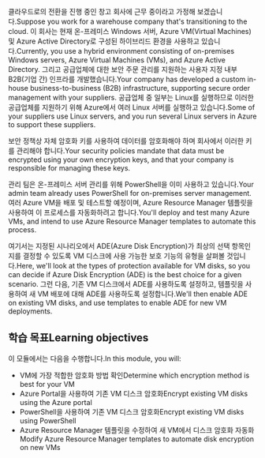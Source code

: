 <span data-ttu-id="f54e8-101">클라우드로의 전환을 진행 중인 창고 회사에 근무 중이라고 가정해 보겠습니다.</span><span class="sxs-lookup"><span data-stu-id="f54e8-101">Suppose you work for a warehouse company that's transitioning to the cloud.</span></span> <span data-ttu-id="f54e8-102">이 회사는 현재 온-프레미스 Windows 서버, Azure VM(Virtual Machines) 및 Azure Active Directory로 구성된 하이브리드 환경을 사용하고 있습니다.</span><span class="sxs-lookup"><span data-stu-id="f54e8-102">Currently, you use a hybrid environment consisting of on-premises Windows servers, Azure Virtual Machines (VMs), and Azure Active Directory.</span></span> <span data-ttu-id="f54e8-103">그리고 공급업체에 대한 보안 주문 관리를 지원하는 사용자 지정 내부 B2B(기업 간) 인프라를 개발했습니다.</span><span class="sxs-lookup"><span data-stu-id="f54e8-103">Your company has developed a custom in-house business-to-business (B2B) infrastructure, supporting secure order management with your suppliers.</span></span> <span data-ttu-id="f54e8-104">공급업체 중 일부는 Linux를 실행하므로 이러한 공급업체를 지원하기 위해 Azure에서 여러 Linux 서버를 실행하고 있습니다.</span><span class="sxs-lookup"><span data-stu-id="f54e8-104">Some of your suppliers use Linux servers, and you run several Linux servers in Azure to support these suppliers.</span></span>

<span data-ttu-id="f54e8-105">보안 정책상 자체 암호화 키를 사용하여 데이터를 암호화해야 하며 회사에서 이러한 키를 관리해야 합니다.</span><span class="sxs-lookup"><span data-stu-id="f54e8-105">Your security policies mandate that data must be encrypted using your own encryption keys, and that your company is responsible for managing these keys.</span></span>

<span data-ttu-id="f54e8-106">관리 팀은 온-프레미스 서버 관리를 위해 PowerShell을 이미 사용하고 있습니다.</span><span class="sxs-lookup"><span data-stu-id="f54e8-106">Your admin team already uses PowerShell for on-premises server management.</span></span> <span data-ttu-id="f54e8-107">여러 Azure VM을 배포 및 테스트할 예정이며, Azure Resource Manager 템플릿을 사용하여 이 프로세스를 자동화하려고 합니다.</span><span class="sxs-lookup"><span data-stu-id="f54e8-107">You'll deploy and test many Azure VMs, and intend to use Azure Resource Manager templates to automate this process.</span></span>

<span data-ttu-id="f54e8-108">여기서는 지정된 시나리오에서 ADE(Azure Disk Encryption)가 최상의 선택 항목인지를 결정할 수 있도록 VM 디스크에 사용 가능한 보호 기능의 유형을 살펴볼 것입니다.</span><span class="sxs-lookup"><span data-stu-id="f54e8-108">Here, we'll look at the types of protection available for VM disks, so you can decide if Azure Disk Encryption (ADE) is the best choice for a given scenario.</span></span> <span data-ttu-id="f54e8-109">그런 다음, 기존 VM 디스크에서 ADE를 사용하도록 설정하고, 템플릿을 사용하여 새 VM 배포에 대해 ADE를 사용하도록 설정합니다.</span><span class="sxs-lookup"><span data-stu-id="f54e8-109">We'll then enable ADE on existing VM disks, and use templates to enable ADE for new VM deployments.</span></span>


## <a name="learning-objectives"></a><span data-ttu-id="f54e8-110">학습 목표</span><span class="sxs-lookup"><span data-stu-id="f54e8-110">Learning objectives</span></span>

<span data-ttu-id="f54e8-111">이 모듈에서는 다음을 수행합니다.</span><span class="sxs-lookup"><span data-stu-id="f54e8-111">In this module, you will:</span></span>

- <span data-ttu-id="f54e8-112">VM에 가장 적합한 암호화 방법 확인</span><span class="sxs-lookup"><span data-stu-id="f54e8-112">Determine which encryption method is best for your VM</span></span>
- <span data-ttu-id="f54e8-113">Azure Portal을 사용하여 기존 VM 디스크 암호화</span><span class="sxs-lookup"><span data-stu-id="f54e8-113">Encrypt existing VM disks using the Azure portal</span></span>
- <span data-ttu-id="f54e8-114">PowerShell을 사용하여 기존 VM 디스크 암호화</span><span class="sxs-lookup"><span data-stu-id="f54e8-114">Encrypt existing VM disks using PowerShell</span></span>
- <span data-ttu-id="f54e8-115">Azure Resource Manager 템플릿을 수정하여 새 VM에서 디스크 암호화 자동화</span><span class="sxs-lookup"><span data-stu-id="f54e8-115">Modify Azure Resource Manager templates to automate disk encryption on new VMs</span></span>
